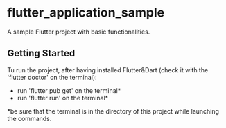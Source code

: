 # flutter_application_sample

A sample Flutter project with basic functionalities.

## Getting Started

Tu run the project, after having installed Flutter&Dart (check it with the 'flutter doctor' on the terminal):

- run 'flutter pub get' on the terminal*
- run 'flutter run' on the terminal*

*be sure that the terminal is in the directory of this project while launching the commands.
